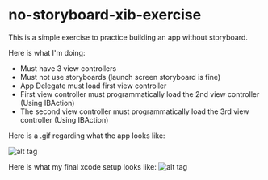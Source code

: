 # no-storyboard-xib-exercise
This is a simple exercise to practice building an app without storyboard.

Here is what I'm doing:

* Must have 3 view controllers
* Must not use storyboards (launch screen storyboard is fine)
* App Delegate must load first view controller
* First view controller must programmatically load the 2nd view controller (Using IBAction)
* The second view controller must programmatically load the 3rd view controller (Using IBAction)


Here is a .gif regarding what the app looks like:

![alt tag](http://mccoygames.com/wp-content/uploads/2016/07/ezgif-3673844768.gif)


Here is what my final xcode setup looks like:
![alt tag](http://mccoygames.com/wp-content/uploads/2016/07/Screen-Shot-2016-07-07-at-11.14.38-PM.png)
